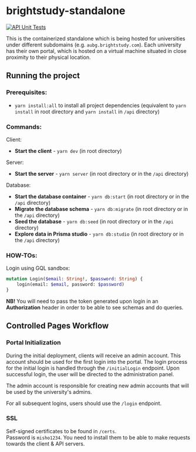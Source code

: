 # brightstudy-standalone

[![API Unit Tests](https://github.com/asynchroza/brightstudy-standalone/actions/workflows/api-unit-tests.yaml/badge.svg)](https://github.com/asynchroza/brightstudy-standalone/actions/workflows/api-unit-tests.yaml)

This is the containerized standalone which is being hosted for universities under different
subdomains (e.g. `aubg.brightstudy.com`). Each university has their own portal, which is hosted on a
virtual machine situated in close proximity to their physical location.

## Running the project

### Prerequisites:

- `yarn install:all` to install all project dependencies (equivalent to `yarn install` in root
  directory and `yarn install` in `/api` directory)

### Commands:

Client:

- **Start the client** - `yarn dev` (in root directory)

Server:

- **Start the server** - `yarn server` (in root directory or in the `/api` directory)

Database:

- **Start the database container** - `yarn db:start` (in root directory or in the `/api` directory)
- **Migrate the database schema** - `yarn db:migrate` (in root directory or in the `/api` directory)
- **Seed the database** - `yarn db:seed` (in root directory or in the `/api` directory)
- **Explore data in Prisma studio** - `yarn db:studio` (in root directory or in the `/api`
  directory)

### HOW-TOs:

Login using GQL sandbox:

```graphql
mutation Login($email: String!, $password: String) {
	login(email: $email, password: $password)
}
```

**NB!** You will need to pass the token generated upon login in an **Authorization** header in order
to be able to see schemas and do queries.

## Controlled Pages Workflow

### Portal Initialization

During the initial deployment, clients will receive an admin account. This account should be used
for the first login into the portal. The login process for the initial login is handled through the
`/initialLogin` endpoint. Upon successful login, the user will be directed to the administration
panel.

The admin account is responsible for creating new admin accounts that will be used by the
university's admins.

For all subsequent logins, users should use the `/login` endpoint.

### SSL

Self-signed certificates to be found in `/certs`.  
Password is `misho1234`. You need to install them to be able to make requests towards the client &
API servers.
